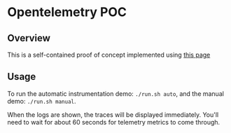 # Opentelemetry POC

## Overview

This is a self-contained proof of concept implemented using [this page](https://opentelemetry.io/docs/instrumentation/python/getting-started/)

## Usage

To run the automatic instrumentation demo: `./run.sh auto`, and the manual demo: `./run.sh manual`.

When the logs are shown, the traces will be displayed immediately. You'll need to wait for about 60 seconds for telemetry metrics to come through.